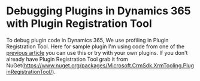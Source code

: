 # Debugging Plugins in Dynamics 365 with Plugin Registration Tool

To debug plugin code in Dynamics 365, We use profiling in Plugin Registration Tool. Here for sample plugin I'm using code from one of the [previous article](https://www.c-sharpcorner.com/article/assigning-case-to-appropriate-team-user-using-plugin-in-dynamics-365-crm/) you can use this or try with your own plugins. If you don't already have Plugin Registration Tool grab it from NuGet(https://www.nuget.org/packages/Microsoft.CrmSdk.XrmTooling.PluginRegistrationTool/).

